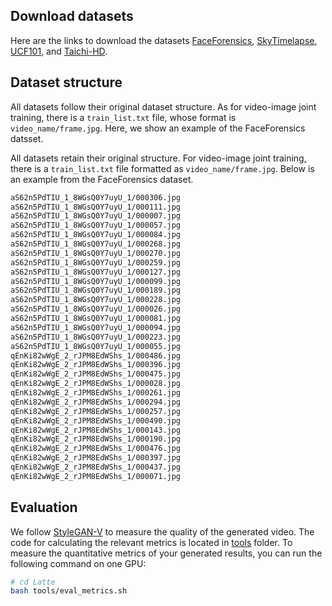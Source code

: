 ## Download datasets

Here are the links to download the datasets [FaceForensics](https://huggingface.co/datasets/maxin-cn/FaceForensics), [SkyTimelapse](https://huggingface.co/datasets/maxin-cn/SkyTimelapse/tree/main), [UCF101](https://www.crcv.ucf.edu/data/UCF101/UCF101.rar), and [Taichi-HD](https://huggingface.co/datasets/maxin-cn/Taichi-HD).


## Dataset structure

All datasets follow their original dataset structure. As for video-image joint training, there is a `train_list.txt` file, whose format is `video_name/frame.jpg`. Here, we show an example of the FaceForensics datsset.

All datasets retain their original structure. For video-image joint training, there is a `train_list.txt` file formatted as `video_name/frame.jpg`. Below is an example from the FaceForensics dataset.

```bash
aS62n5PdTIU_1_8WGsQ0Y7uyU_1/000306.jpg
aS62n5PdTIU_1_8WGsQ0Y7uyU_1/000111.jpg
aS62n5PdTIU_1_8WGsQ0Y7uyU_1/000007.jpg
aS62n5PdTIU_1_8WGsQ0Y7uyU_1/000057.jpg
aS62n5PdTIU_1_8WGsQ0Y7uyU_1/000084.jpg
aS62n5PdTIU_1_8WGsQ0Y7uyU_1/000268.jpg
aS62n5PdTIU_1_8WGsQ0Y7uyU_1/000270.jpg
aS62n5PdTIU_1_8WGsQ0Y7uyU_1/000259.jpg
aS62n5PdTIU_1_8WGsQ0Y7uyU_1/000127.jpg
aS62n5PdTIU_1_8WGsQ0Y7uyU_1/000099.jpg
aS62n5PdTIU_1_8WGsQ0Y7uyU_1/000189.jpg
aS62n5PdTIU_1_8WGsQ0Y7uyU_1/000228.jpg
aS62n5PdTIU_1_8WGsQ0Y7uyU_1/000026.jpg
aS62n5PdTIU_1_8WGsQ0Y7uyU_1/000081.jpg
aS62n5PdTIU_1_8WGsQ0Y7uyU_1/000094.jpg
aS62n5PdTIU_1_8WGsQ0Y7uyU_1/000223.jpg
aS62n5PdTIU_1_8WGsQ0Y7uyU_1/000055.jpg
qEnKi82wWgE_2_rJPM8EdWShs_1/000486.jpg
qEnKi82wWgE_2_rJPM8EdWShs_1/000396.jpg
qEnKi82wWgE_2_rJPM8EdWShs_1/000475.jpg
qEnKi82wWgE_2_rJPM8EdWShs_1/000028.jpg
qEnKi82wWgE_2_rJPM8EdWShs_1/000261.jpg
qEnKi82wWgE_2_rJPM8EdWShs_1/000294.jpg
qEnKi82wWgE_2_rJPM8EdWShs_1/000257.jpg
qEnKi82wWgE_2_rJPM8EdWShs_1/000490.jpg
qEnKi82wWgE_2_rJPM8EdWShs_1/000143.jpg
qEnKi82wWgE_2_rJPM8EdWShs_1/000190.jpg
qEnKi82wWgE_2_rJPM8EdWShs_1/000476.jpg
qEnKi82wWgE_2_rJPM8EdWShs_1/000397.jpg
qEnKi82wWgE_2_rJPM8EdWShs_1/000437.jpg
qEnKi82wWgE_2_rJPM8EdWShs_1/000071.jpg
```

## Evaluation

We follow [StyleGAN-V](https://github.com/universome/stylegan-v) to measure the quality of the generated video. The code for calculating the relevant metrics is located in [tools](../tools/) folder. To measure the quantitative metrics of your generated results, you can run the following command on one GPU:

```bash
# cd Latte
bash tools/eval_metrics.sh
```